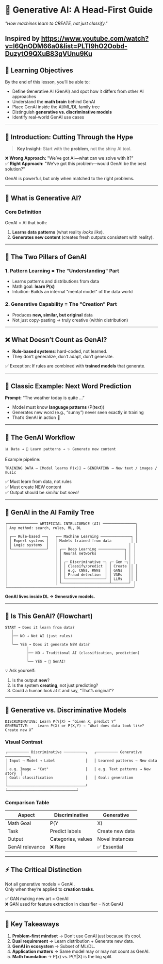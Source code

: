 # 🎨 Generative AI: A Head-First Guide  
*"How machines learn to CREATE, not just classify."*

Inspired by https://www.youtube.com/watch?v=l6QnODM66a0&list=PLTl9hO2Oobd-DuzytO9QXuB83gVUnu9Ku
---

## 🎯 Learning Objectives

By the end of this lesson, you’ll be able to:  
- Define Generative AI (GenAI) and spot how it differs from other AI approaches  
- Understand the **math brain** behind GenAI  
- Place GenAI inside the AI/ML/DL family tree  
- Distinguish **generative vs. discriminative models**  
- Identify real-world GenAI use cases  

---

## 🚦 Introduction: Cutting Through the Hype

> **Key Insight:** Start with the **problem**, not the shiny AI tool.  

❌ **Wrong Approach:** "We’ve got AI—what can we solve with it?"  
✅ **Right Approach:** "We’ve got this problem—would GenAI be the best solution?"  

GenAI is powerful, but only when matched to the right problems.  

---

## 🧩 What is Generative AI?

### Core Definition
GenAI = AI that both:  
1. **Learns data patterns** (what reality *looks like*).  
2. **Generates new content** (creates fresh outputs consistent with reality).  

---

## 🎯 The Two Pillars of GenAI

### 1. Pattern Learning = The "Understanding" Part  
- Learns patterns and distributions from data  
- Math goal: **learn P(x)**  
- Intuition: Builds an internal "mental model" of the data world  

### 2. Generative Capability = The "Creation" Part  
- Produces **new, similar, but original** data  
- Not just copy-pasting → truly creative (within distribution)  

---

## ❌ What Doesn’t Count as GenAI?  

- **Rule-based systems**: hard-coded, not learned.  
- They don’t generalize, don’t adapt, don’t generate.  

✅ Exception: If rules are combined with **trained models** that generate.  

---

## 📝 Classic Example: Next Word Prediction  

**Prompt:** “The weather today is quite …”  
- Model must know **language patterns** (P(text))  
- Generates new word (e.g., “sunny”) never seen exactly in training  
- That’s GenAI in action 🎉  

---

## 🔄 The GenAI Workflow  

```
📊 Data → 🧠 Learn patterns → ✨ Generate new content
```

Example pipeline:  

```
TRAINING DATA → [Model learns P(x)] → GENERATION → New text / images / music
```

✅ Must learn from data, not rules  
✅ Must create NEW content  
✅ Output should be *similar* but *novel*  

---

## 🌳 GenAI in the AI Family Tree  

```
┌────────────── ARTIFICIAL INTELLIGENCE (AI) ───────────────┐
│ Any method: search, rules, ML, DL                         │
│                                                           │
│ ┌── Rule-based ──┐   ┌── Machine Learning ──────────────┐ │
│ │ Expert systems │   │ Models trained from data         │ │
│ │ Logic systems  │   │                                 │ │
│ └────────────────┘   │ ┌── Deep Learning ────────────┐ │ │
│                      │ │ Neural networks             │ │ │
│                      │ │                             │ │ │
│                      │ │ ┌─ Discriminative ─┐ ┌─ Gen ─┐│ │
│                      │ │ │ Classify/predict │ │ Create ││ │
│                      │ │ │ e.g. CNNs, RNNs  │ │ GANs   ││ │
│                      │ │ │ Fraud detection  │ │ VAEs   ││ │
│                      │ │ └──────────────────┘ │ LLMs   ││ │
│                      │ └──────────────────────┴────────┘ │
└──────────────────────────────────────────────────────────┘
```

**GenAI lives inside DL → Generative models.**  

---

## 🤔 Is This GenAI? (Flowchart)  

```
START → Does it learn from data? 
   │
   ├── NO → Not AI (just rules)
   │
   └── YES → Does it generate NEW data?
          │
          ├── NO → Traditional AI (classification, prediction)
          │
          └── YES → 🎉 GenAI!
```

💡 Ask yourself:  
1. Is the output **new**?  
2. Is the system **creating**, not just predicting?  
3. Could a human look at it and say, “That’s original”?  

---

## 🥊 Generative vs. Discriminative Models  

```
DISCRIMINATIVE: Learn P(Y|X) → “Given X, predict Y”
GENERATIVE:    Learn P(X) or P(X,Y) → “What does data look like? Create new X”
```

### Visual Contrast

```
┌────────── Discriminative ──────────┐   ┌────────── Generative ───────────┐
│ Input → Model → Label              │   │ Learned patterns → New data     │
│ e.g. Image → "Cat"                 │   │ e.g. Text patterns → New story  │
│ Goal: classification               │   │ Goal: generation                │
└────────────────────────────────────┘   └────────────────────────────────┘
```

### Comparison Table

| Aspect | Discriminative | Generative |
|--------|----------------|------------|
| Math Goal | P(Y|X) | P(X) or P(X,Y) |
| Task | Predict labels | Create new data |
| Output | Categories, values | Novel instances |
| GenAI relevance | ❌ Rare | ✅ Essential |

---

## ⚡ The Critical Distinction  

Not all generative models = GenAI.  
Only when they’re applied to **creation tasks**.  

✅ GAN making new art = GenAI  
❌ GAN used for feature extraction in classifier = Not GenAI  

---

## 📌 Key Takeaways  

1. **Problem-first mindset** → Don’t use GenAI just because it’s cool.  
2. **Dual requirement** → Learn distribution + Generate new data.  
3. **GenAI in ecosystem** → Subset of ML/DL.  
4. **Application matters** → Same model may or may not count as GenAI.  
5. **Math foundation** → P(x) vs. P(Y|X) is the big split.  
